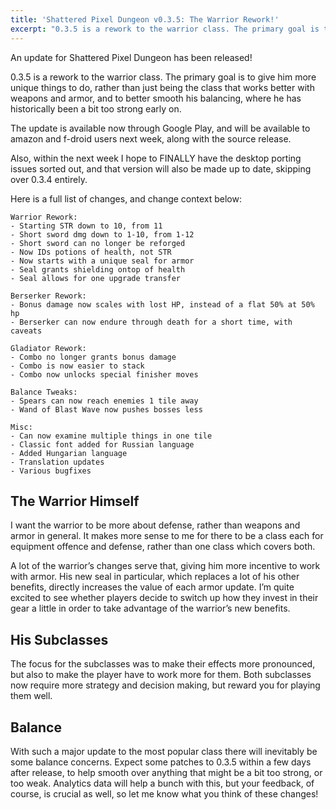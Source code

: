 ```yaml
---
title: 'Shattered Pixel Dungeon v0.3.5: The Warrior Rework!'
excerpt: "0.3.5 is a rework to the warrior class. The primary goal is to give him more unique things to do, rather than just being the class that works better with weapons and armor, and to better smooth his balancing, where he has historically been a bit too strong early on."
---
```

An update for Shattered Pixel Dungeon has been released!

0.3.5 is a rework to the warrior class. The primary goal is to give him more unique things to do, rather than just being the class that works better with weapons and armor, and to better smooth his balancing, where he has historically been a bit too strong early on.

The update is available now through Google Play, and will be available to amazon and f-droid users next week, along with the source release.

Also, within the next week I hope to FINALLY have the desktop porting issues sorted out, and that version will also be made up to date, skipping over 0.3.4 entirely.

Here is a full list of changes, and change context below:

```
Warrior Rework:
- Starting STR down to 10, from 11
- Short sword dmg down to 1-10, from 1-12
- Short sword can no longer be reforged
- Now IDs potions of health, not STR
- Now starts with a unique seal for armor
- Seal grants shielding ontop of health
- Seal allows for one upgrade transfer
 
Berserker Rework:
- Bonus damage now scales with lost HP, instead of a flat 50% at 50% hp
- Berserker can now endure through death for a short time, with caveats
 
Gladiator Rework:
- Combo no longer grants bonus damage
- Combo is now easier to stack
- Combo now unlocks special finisher moves
 
Balance Tweaks:
- Spears can now reach enemies 1 tile away
- Wand of Blast Wave now pushes bosses less
 
Misc:
- Can now examine multiple things in one tile
- Classic font added for Russian language
- Added Hungarian language
- Translation updates
- Various bugfixes
```

## The Warrior Himself
I want the warrior to be more about defense, rather than weapons and armor in general. It makes more sense to me for there to be a class each for equipment offence and defense, rather than one class which covers both.

A lot of the warrior’s changes serve that, giving him more incentive to work with armor. His new seal in particular, which replaces a lot of his other benefits, directly increases the value of each armor update. I’m quite excited to see whether players decide to switch up how they invest in their gear a little in order to take advantage of the warrior’s new benefits.

## His Subclasses
The focus for the subclasses was to make their effects more pronounced, but also to make the player have to work more for them. Both subclasses now require more strategy and decision making, but reward you for playing them well.

## Balance
With such a major update to the most popular class there will inevitably be some balance concerns. Expect some patches to 0.3.5 within a few days after release, to help smooth over anything that might be a bit too strong, or too weak. Analytics data will help a bunch with this, but your feedback, of course, is crucial as well, so let me know what you think of these changes!

